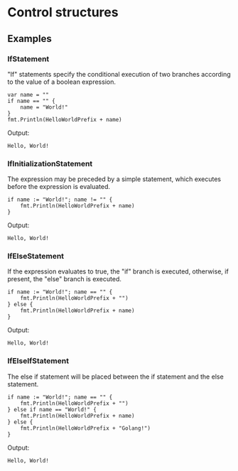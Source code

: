# Control structures

## Examples

### IfStatement

"If" statements specify the conditional execution of two branches
according to the value of a boolean expression.

```golang
var name = ""
if name == "" {
    name = "World!"
}
fmt.Println(HelloWorldPrefix + name)
```

 Output:

```
Hello, World!
```

### IfInitializationStatement

The expression may be preceded by a simple statement,
which executes before the expression is evaluated.

```golang
if name := "World!"; name != "" {
    fmt.Println(HelloWorldPrefix + name)
}
```

 Output:

```
Hello, World!
```

### IfElseStatement

If the expression evaluates to true, the "if" branch is executed,
otherwise, if present, the "else" branch is executed.

```golang
if name := "World!"; name == "" {
    fmt.Println(HelloWorldPrefix + "")
} else {
    fmt.Println(HelloWorldPrefix + name)
}
```

 Output:

```
Hello, World!
```

### IfElseIfStatement

The else if statement will be placed between the
if statement and the else statement.

```golang
if name := "World!"; name == "" {
    fmt.Println(HelloWorldPrefix + "")
} else if name == "World!" {
    fmt.Println(HelloWorldPrefix + name)
} else {
    fmt.Println(HelloWorldPrefix + "Golang!")
}
```

 Output:

```
Hello, World!
```